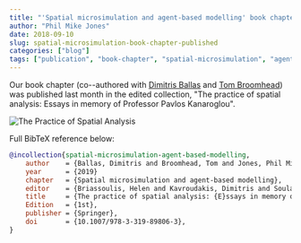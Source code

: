 ```yaml
---
title: "'Spatial microsimulation and agent-based modelling' book chapter published"
author: "Phil Mike Jones"
date: 2018-09-10
slug: spatial-microsimulation-book-chapter-published
categories: ["blog"]
tags: ["publication", "book-chapter", "spatial-microsimulation", "agent-based modelling"]
---
```


Our book chapter (co--authored with [Dimitris Ballas](https://twitter.com/dimitris_ballas) and [Tom Broomhead](https://twitter.com/tw_broomhead)) was published last month in the edited collection, "The practice of spatial analysis: Essays in memory of Professor Pavlos Kanaroglou".

<!--more-->

![The Practice of Spatial Analysis](../../img/practice-spatial-analysis-cover.png)

Full BibTeX reference below:

```bibtex
@incollection{spatial-microsimulation-agent-based-modelling,
	author    = {Ballas, Dimitris and Broomhead, Tom and Jones, Phil Mike},
	year      = {2019}
	chapter   = {Spatial microsimulation and agent-based modelling},
	editor    = {Briassoulis, Helen and Kavroudakis, Dimitris and Soulakellis, Nikolaos},
	title     = {The practice of spatial analysis: {E}ssays in memory of {P}rofessor {P}avlos {K}anaroglou},
	Edition   = {1st},
	publisher = {Springer},
	doi       = {10.1007/978-3-319-89806-3},
}
```
